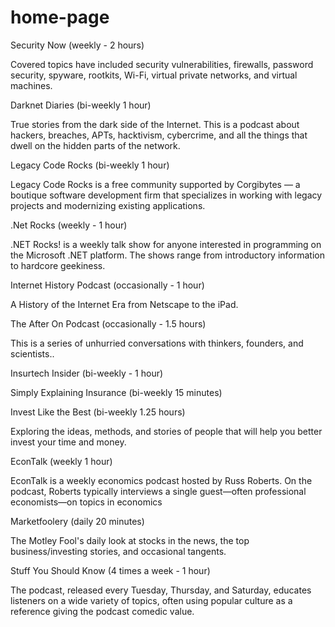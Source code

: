 # home-page

Security Now  (weekly - 2 hours)

Covered topics have included security vulnerabilities, firewalls, password security, spyware, rootkits, Wi-Fi, virtual private networks, and virtual machines. 

Darknet Diaries (bi-weekly 1 hour)

True stories from the dark side of the Internet. This is a podcast about hackers, breaches, APTs, hacktivism, cybercrime, and all the things that dwell on the hidden parts of the network.

Legacy Code Rocks (bi-weekly 1 hour)

Legacy Code Rocks is a free community supported by Corgibytes — a boutique software development firm that specializes in working with legacy projects and modernizing existing applications. 

.Net Rocks  (weekly - 1 hour)

.NET Rocks! is a weekly talk show for anyone interested in programming on the Microsoft .NET platform. The shows range from introductory information to hardcore geekiness. 

Internet History Podcast (occasionally - 1 hour)

A History of the Internet Era from Netscape to the iPad.

The After On Podcast (occasionally - 1.5 hours)

This is a series of unhurried conversations with thinkers, founders, and scientists..
 
Insurtech Insider	(bi-weekly - 1 hour)

Simply Explaining Insurance (bi-weekly 15 minutes)

Invest Like the Best  (bi-weekly 1.25 hours)

Exploring the ideas, methods, and stories of people that will help you better invest your time and money.

EconTalk			(weekly 1 hour)

EconTalk is a weekly economics podcast hosted by Russ Roberts. On the podcast, Roberts typically interviews a single guest—often professional economists—on topics in economics

Marketfoolery		(daily 20 minutes)

The Motley Fool's daily look at stocks in the news, the top business/investing stories, and occasional tangents.

Stuff You Should Know (4 times a week - 1 hour)

The podcast, released every Tuesday, Thursday, and Saturday, educates listeners on a wide variety of topics, often using popular culture as a reference giving the podcast comedic value.
